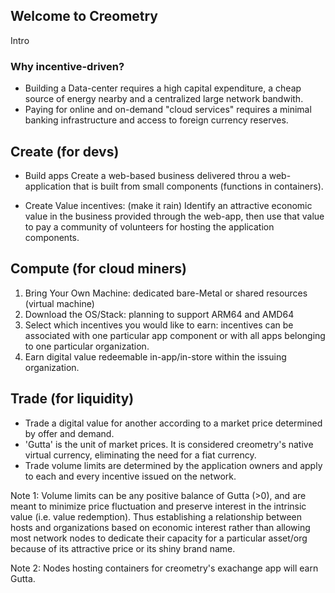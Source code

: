 ## Welcome to Creometry

Intro

### Why incentive-driven?

- Building a Data-center requires a high capital expenditure, a cheap source of energy nearby and a centralized large network bandwith.
- Paying for online and on-demand "cloud services" requires a minimal banking infrastructure and access to foreign currency reserves.


## Create (for devs)
- Build apps
   Create a web-based business delivered throu a web-application that is built from small components (functions in containers).
   
- Create Value incentives: (make it rain)
   Identify an attractive economic value in the business provided through the web-app, then use that value to pay a community of volunteers for hosting the application components.

## Compute (for cloud miners)
  1. Bring Your Own Machine: dedicated bare-Metal or shared resources (virtual machine)
  2. Download the OS/Stack: planning to support ARM64 and AMD64 
  3. Select which incentives you would like to earn: incentives can be associated with one particular app component or with all apps belonging to one particular organization.
  4. Earn digital value redeemable in-app/in-store within the issuing organization.
  

## Trade (for liquidity)
- Trade a digital value for another according to a market price determined by offer and demand. 
- 'Gutta' is the unit of market prices. It is considered creometry's native virtual currency, eliminating the need for a fiat currency.
- Trade volume limits are determined by the application owners and apply to each and every incentive issued on the network. 

Note 1: Volume limits can be any positive balance of Gutta (>0), and are meant to minimize price fluctuation and preserve interest in the intrinsic value (i.e. value redemption). Thus establishing a relationship between hosts and organizations based on economic interest rather than allowing most network nodes to dedicate their capacity for a particular asset/org because of its attractive price or its shiny brand name. 

Note 2: Nodes hosting containers for creometry's exachange app will earn Gutta.





